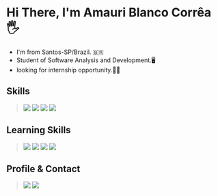 
# Hi There, I'm Amauri Blanco Corrêa :raised_hand_with_fingers_splayed:

- I'm from Santos-SP/Brazil. :brazil:
- Student of Software Analysis and Development.:desktop_computer:
- looking for internship opportunity.:student:


## Skills 

> <img src="https://img.icons8.com/color/58/000000/html-5--v1.png"/>
> <img src="https://img.icons8.com/color/58/000000/css3.png"/>
> <img src="https://img.icons8.com/color/58/000000/javascript.png"/>
> <img src="https://img.icons8.com/color/48/000000/git.png"/>

## Learning Skills
> <img src="https://img.icons8.com/officel/58/000000/php-logo.png"/>
> <img src="https://img.icons8.com/color/48/000000/mysql-logo.png"/>  
> <img src="https://img.icons8.com/color/48/000000/wordpress.png"/> 
> <img src="https://img.icons8.com/color/48/000000/bootstrap.png"/> 

## Profile & Contact
> [<img src="https://img.icons8.com/color/48/000000/linkedin.png"/>](https://www.linkedin.com/in/amauriblanco/)      [<img src="https://img.icons8.com/color/48/000000/gmail.png"/>](blancoamauri@gmail.com)





